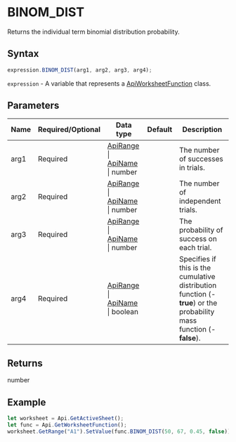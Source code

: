 # BINOM_DIST

Returns the individual term binomial distribution probability.

## Syntax

```javascript
expression.BINOM_DIST(arg1, arg2, arg3, arg4);
```

`expression` - A variable that represents a [ApiWorksheetFunction](../ApiWorksheetFunction.md) class.

## Parameters

| **Name** | **Required/Optional** | **Data type** | **Default** | **Description** |
| ------------- | ------------- | ------------- | ------------- | ------------- |
| arg1 | Required | [ApiRange](../../ApiRange/ApiRange.md) \| [ApiName](../../ApiName/ApiName.md) \| number |  | The number of successes in trials. |
| arg2 | Required | [ApiRange](../../ApiRange/ApiRange.md) \| [ApiName](../../ApiName/ApiName.md) \| number |  | The number of independent trials. |
| arg3 | Required | [ApiRange](../../ApiRange/ApiRange.md) \| [ApiName](../../ApiName/ApiName.md) \| number |  | The probability of success on each trial. |
| arg4 | Required | [ApiRange](../../ApiRange/ApiRange.md) \| [ApiName](../../ApiName/ApiName.md) \| boolean |  | Specifies if this is the cumulative distribution function (-**true**) or the probability mass function (-**false**). |

## Returns

number

## Example



```javascript editor-
let worksheet = Api.GetActiveSheet();
let func = Api.GetWorksheetFunction();
worksheet.GetRange("A1").SetValue(func.BINOM_DIST(50, 67, 0.45, false));
```
